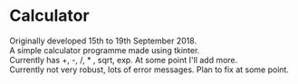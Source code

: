 # Calculator
 Originally developed 15th to 19th September 2018.\
 A simple calculator programme made using tkinter.\
 Currently has +, -, /, * , sqrt, exp. At some point I'll add more.\
 Currently not very robust, lots of error messages. Plan to fix at some point.
